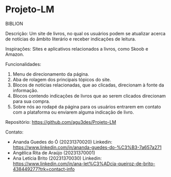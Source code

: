 # Projeto-LM
BIBLION

Descrição:
Um site de livros, no qual os usuários podem se atualizar acerca de notícias do âmbito literário e receber indicações de leitura.

Inspirações: 
Sites e aplicativos relacionados a livros, como Skoob e Amazon.

Funcionalidades: 
1. Menu de direcionamento da página.
2. Aba de rolagem dos principais tópicos do site.
3. Blocos de notícias relacionadas, que ao clicadas, direcionam à fonte da informação.
4. Blocos contendo indicações de livros que ao serem clicados direcionam para sua compra.
5. Sobre nós ao rodapé da página para os usuários entrarem em contato com a plataforma ou enviarem alguma indicação de livro.

Repositório:
https://github.com/agu3des/Projeto-LM

Contato:
- Ananda Guedes do Ó (20231370020)
Linkedin: https://www.linkedin.com/in/ananda-guedes-do-%C3%B3-7a657a271
- Angêlica Rita de Araújo (20231370001)
- Ana Letícia Brito (20231370030)
Linkedin: https://www.linkedin.com/in/ana-let%C3%ADcia-queiroz-de-brito-438449277?trk=contact-info

